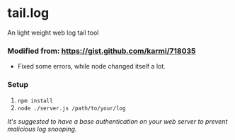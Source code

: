 # tail.log
An light weight web log tail tool

### Modified from: https://gist.github.com/karmi/718035

* Fixed some errors, while node changed itself a lot.

### Setup

1. `npm install`
2. `node ./server.js /path/to/your/log`

*It's suggested to have a base authentication on your web server to prevent malicious log snooping.*
